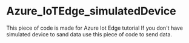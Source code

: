 # Azure_IoTEdge_simulatedDevice
This piece of code is made for Azure Iot Edge tutorial 
If you don't have simulated device to sand data use this piece of code to send data. 

